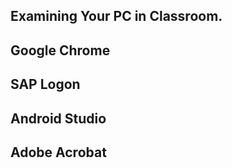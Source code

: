 ## Examining Your PC in Classroom.
Google Chrome 
-----------
SAP Logon 
-----------
Android Studio 
-----------
Adobe Acrobat
-----------
